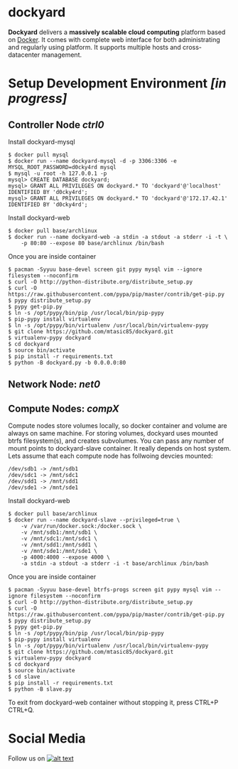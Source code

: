 dockyard
========

__Dockyard__ delivers a __massively scalable cloud computing__ platform based
on [Docker](https://docker.io). It comes with complete web interface
for both administrating and regularly using platform. It supports
multiple hosts and cross-datacenter management.

Setup Development Environment _[in progress]_
=============================================

## Controller Node _ctrl0_

Install dockyard-mysql
```
$ docker pull mysql
$ docker run --name dockyard-mysql -d -p 3306:3306 -e MYSQL_ROOT_PASSWORD=d0cky4rd mysql
$ mysql -u root -h 127.0.0.1 -p
mysql> CREATE DATABASE dockyard;
mysql> GRANT ALL PRIVILEGES ON dockyard.* TO 'dockyard'@'localhost' IDENTIFIED BY 'd0cky4rd';
mysql> GRANT ALL PRIVILEGES ON dockyard.* TO 'dockyard'@'172.17.42.1' IDENTIFIED BY 'd0cky4rd';
```

Install dockyard-web
```
$ docker pull base/archlinux
$ docker run --name dockyard-web -a stdin -a stdout -a stderr -i -t \
    -p 80:80 --expose 80 base/archlinux /bin/bash
```

Once you are inside container
```
$ pacman -Syyuu base-devel screen git pypy mysql vim --ignore filesystem --noconfirm
$ curl -O http://python-distribute.org/distribute_setup.py
$ curl -O https://raw.githubusercontent.com/pypa/pip/master/contrib/get-pip.py
$ pypy distribute_setup.py
$ pypy get-pip.py
$ ln -s /opt/pypy/bin/pip /usr/local/bin/pip-pypy
$ pip-pypy install virtualenv
$ ln -s /opt/pypy/bin/virtualenv /usr/local/bin/virtualenv-pypy
$ git clone https://github.com/mtasic85/dockyard.git
$ virtualenv-pypy dockyard
$ cd dockyard
$ source bin/activate
$ pip install -r requirements.txt
$ python -B dockyard.py -b 0.0.0.0:80
```

## Network Node: _net0_

## Compute Nodes: _compX_

Compute nodes store volumes locally, so docker container and volume are always on
same machine.
For storing volumes, dockyard uses mounted btrfs filesystem(s), and creates
subvolumes.
You can pass any number of mount points to dockyard-slave container.
It really depends on host system.
Lets assume that each compute node has follwoing devcies mounted:
```
/dev/sdb1 -> /mnt/sdb1
/dev/sdc1 -> /mnt/sdc1
/dev/sdd1 -> /mnt/sdd1
/dev/sde1 -> /mnt/sde1
```

Install dockyard-web
```
$ docker pull base/archlinux
$ docker run --name dockyard-slave --privileged=true \
    -v /var/run/docker.sock:/docker.sock \
    -v /mnt/sdb1:/mnt/sdb1 \
    -v /mnt/sdc1:/mnt/sdc1 \
    -v /mnt/sdd1:/mnt/sdd1 \
    -v /mnt/sde1:/mnt/sde1 \
    -p 4000:4000 --expose 4000 \
    -a stdin -a stdout -a stderr -i -t base/archlinux /bin/bash
```

Once you are inside container
```
$ pacman -Syyuu base-devel btrfs-progs screen git pypy mysql vim --ignore filesystem --noconfirm
$ curl -O http://python-distribute.org/distribute_setup.py
$ curl -O https://raw.githubusercontent.com/pypa/pip/master/contrib/get-pip.py
$ pypy distribute_setup.py
$ pypy get-pip.py
$ ln -s /opt/pypy/bin/pip /usr/local/bin/pip-pypy
$ pip-pypy install virtualenv
$ ln -s /opt/pypy/bin/virtualenv /usr/local/bin/virtualenv-pypy
$ git clone https://github.com/mtasic85/dockyard.git
$ virtualenv-pypy dockyard
$ cd dockyard
$ source bin/activate
$ cd slave
$ pip install -r requirements.txt
$ python -B slave.py
```

To exit from dockyard-web container without stopping it, press CTRL+P CTRL+Q.

Social Media
============

Follow us on [![alt text][1.2]][1]

[1.2]: http://i.imgur.com/wWzX9uB.png (getdockyard)
[1]: http://www.twitter.com/getdockyard
